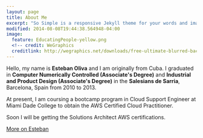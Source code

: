 ```yaml
---
layout: page
title: About Me
excerpt: "So Simple is a responsive Jekyll theme for your words and images."
modified: 2014-08-08T19:44:38.564948-04:00
image:
  feature: EducatingPeople-yellow.png
  <!-- credit: WeGraphics
  creditlink: http://wegraphics.net/downloads/free-ultimate-blurred-background-pack/ -->
---
```


Hello, my name is **Esteban Oliva** and I am originally from Cuba. I graduated in **Computer Numerically Controlled (Associate's Degree)** and **Industrial and Product Design (Associate's Degree)** in the **Salesians de Sarria**, Barcelona, Spain from 2010 to 2013. 

At present, I am coursing a bootcamp program in Cloud Support Engineer at Miami Dade College to obtain the AWS Certified Cloud Practitioner.

Soon I will be getting the Solutions Architect AWS certifications. 

<a markdown="0" href="https://www.linkedin.com/in/esteban-oliva-76251958" class="btn">More on Esteban</a>

[^1]: Example: *domain.com/category-name/post-title*
